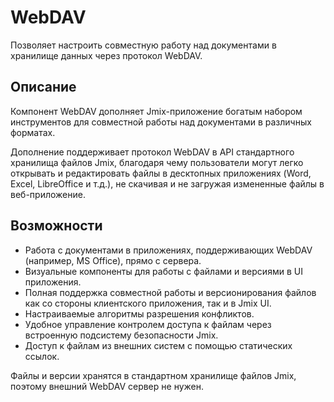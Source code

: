 # WebDAV

Позволяет настроить совместную работу над документами в хранилище данных через протокол WebDAV.

## Описание

Компонент WebDAV дополняет Jmix-приложение богатым набором инструментов для совместной работы над документами в различных форматах.

Дополнение поддерживает протокол WebDAV в API стандартного хранилища файлов Jmix, благодаря чему пользователи могут легко открывать и редактировать файлы в десктопных приложениях (Word, Excel, LibreOffice и т.д.), не скачивая и не загружая измененные файлы в веб-приложение.

## Возможности

- Работа с документами в приложениях, поддерживающих WebDAV (например, MS Office), прямо с сервера.
- Визуальные компоненты для работы с файлами и версиями в UI приложения.
- Полная поддержка совместной работы и версионирования файлов как со стороны клиентского приложения, так и в Jmix UI.
- Настраиваемые алгоритмы разрешения конфликтов.
- Удобное управление контролем доступа к файлам через встроенную подсистему безопасности Jmix.
- Доступ к файлам из внешних систем с помощью статических ссылок.

Файлы и версии хранятся в стандартном хранилище файлов Jmix, поэтому внешний WebDAV сервер не нужен.
